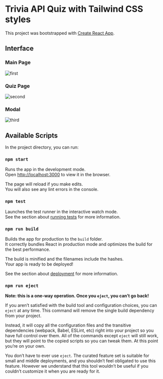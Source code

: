# Trivia API Quiz with Tailwind CSS styles
This project was bootstrapped with [Create React App](https://github.com/facebook/create-react-app).

## Interface

### Main Page
![first](https://user-images.githubusercontent.com/64141913/126036378-05ac91c5-2b86-43e1-9d79-32acb2c64b4a.png)

### Quiz Page
![second](https://user-images.githubusercontent.com/64141913/126036381-d71ba248-c6a1-488d-a334-90ea7db39520.png)

### Modal
![third](https://user-images.githubusercontent.com/64141913/126036388-b154f7f0-0a58-42cf-b615-f809d7298c9a.png)

## Available Scripts

In the project directory, you can run:

### `npm start`

Runs the app in the development mode.\
Open [http://localhost:3000](http://localhost:3000) to view it in the browser.

The page will reload if you make edits.\
You will also see any lint errors in the console.

### `npm test`

Launches the test runner in the interactive watch mode.\
See the section about [running tests](https://facebook.github.io/create-react-app/docs/running-tests) for more information.

### `npm run build`

Builds the app for production to the `build` folder.\
It correctly bundles React in production mode and optimizes the build for the best performance.

The build is minified and the filenames include the hashes.\
Your app is ready to be deployed!

See the section about [deployment](https://facebook.github.io/create-react-app/docs/deployment) for more information.

### `npm run eject`

**Note: this is a one-way operation. Once you `eject`, you can’t go back!**

If you aren’t satisfied with the build tool and configuration choices, you can `eject` at any time. This command will remove the single build dependency from your project.

Instead, it will copy all the configuration files and the transitive dependencies (webpack, Babel, ESLint, etc) right into your project so you have full control over them. All of the commands except `eject` will still work, but they will point to the copied scripts so you can tweak them. At this point you’re on your own.

You don’t have to ever use `eject`. The curated feature set is suitable for small and middle deployments, and you shouldn’t feel obligated to use this feature. However we understand that this tool wouldn’t be useful if you couldn’t customize it when you are ready for it.
